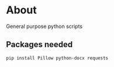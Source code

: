 # About
General purpose python scripts

## Packages needed
```bash
pip install Pillow python-docx requests
```

